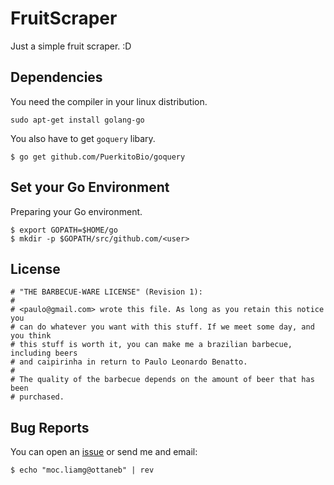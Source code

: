 # FruitScraper

Just a simple fruit scraper. :D

## Dependencies 

You need the compiler in your linux distribution.

```
sudo apt-get install golang-go
```

You also have to get `goquery` libary.

```
$ go get github.com/PuerkitoBio/goquery 
```

## Set your Go Environment

Preparing your Go environment.

```
$ export GOPATH=$HOME/go
$ mkdir -p $GOPATH/src/github.com/<user>
```

## License

```
# "THE BARBECUE-WARE LICENSE" (Revision 1):
#
# <paulo@gmail.com> wrote this file. As long as you retain this notice you
# can do whatever you want with this stuff. If we meet some day, and you think
# this stuff is worth it, you can make me a brazilian barbecue, including beers
# and caipirinha in return to Paulo Leonardo Benatto.
#
# The quality of the barbecue depends on the amount of beer that has been
# purchased.
```

## Bug Reports

You can open an [issue](https://github.com/bugfactory/FruitScraper/issues) or send me and email:

```
$ echo "moc.liamg@ottaneb" | rev
```
